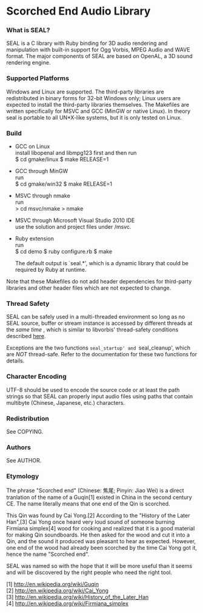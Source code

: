 Scorched End Audio Library
==========================

### What is SEAL?

SEAL is a C library with Ruby binding for 3D audio rendering and manipulation
with built-in support for Ogg Vorbis, MPEG Audio and WAVE format. The major
components of SEAL are based on OpenAL, a 3D sound rendering engine.

### Supported Platforms

Windows and Linux are supported. The third-party libraries are redistributed
in binary forms for 32-bit Windows only; Linux users are expected to install
the third-party libraries themselves. The Makefiles are written specifically
for MSVC and GCC (MinGW or native Linux). In theory seal is portable to all
UN*X-like systems, but it is only tested on Linux.

### Build

-   GCC on Linux  
    install libopenal and libmpg123 first and then run  
        $ cd gmake/linux
        $ make RELEASE=1

-   GCC through MinGW  
    run  
        $ cd gmake/win32
        $ make RELEASE=1

-   MSVC through nmake  
    run  
        > cd msvc/nmake
        > nmake

-   MSVC through Microsoft Visual Studio 2010 IDE  
    use the solution and project files under /msvc.

-   Ruby extension  
    run  
        $ cd demo
        $ ruby configure.rb
        $ make
        
    The default output is `seal.*', which is a dynamic library that could be
    required by Ruby at runtime.

Note that these Makefiles do not add header dependencies for third-party
libraries and other header files which are not expected to change.

### Thread Safety

SEAL can be safely used in a multi-threaded environment so long as no SEAL
source, buffer or stream instance is accessed by different threads at the
*same time* , which is similar to libvorbis' thread-safety conditions
described [here](http://xiph.org/vorbis/doc/vorbisfile/threads.html).

Exceptions are the two functions `seal_startup' and `seal_cleanup', which are
*NOT* thread-safe. Refer to the documentation for these two functions for
details.

### Character Encoding

UTF-8 should be used to encode the source code or at least the path strings so
that SEAL can properly input audio files using paths that contain multibyte
(Chinese, Japanese, etc.) characters.

### Redistribution

See COPYING.

### Authors

See AUTHOR.

### Etymology

The phrase "Scorched end" (Chinese: 焦尾; Pinyin: Jiao Wei) is a direct
tranlation of the name of a Guqin[1] existed in China in the second
century CE. The name literally means that one end of the Qin is scorched.

This Qin was found by Cai Yong.[2] According to the "History of the Later
Han",[3] Cai Yong once heard very loud sound of someone burning Firmiana
simplex[4] wood for cooking and realized that it is a good material for
making Qin soundboards. He then asked for the wood and cut it into a Qin,
and the sound it produced was pleasant to hear as expected. However, one
end of the wood had already been scorched by the time Cai Yong got it,
hence the name "Scorched end".

SEAL was named so with the hope that it will be more useful than it seems
and will be discovered by the right people who need the right tool.

[1] http://en.wikipedia.org/wiki/Guqin  
[2] http://en.wikipedia.org/wiki/Cai_Yong  
[3] http://en.wikipedia.org/wiki/History_of_the_Later_Han  
[4] http://en.wikipedia.org/wiki/Firmiana_simplex  
